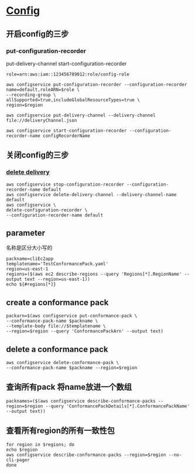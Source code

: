 # [Config](https://awscli.amazonaws.com/v2/documentation/api/latest/reference/configservice/index.html#cli-aws-configservice)
## 开启config的三步
### put-configuration-recorder
put-delivery-channel
start-configuration-recorder
```
role=arn:aws:iam::123456789012:role/config-role
```

```
aws configservice put-configuration-recorder --configuration-recorder name=default,roleARN=$role \
--recording-group \
allSupported=true,includeGlobalResourceTypes=true \
region=$region
```
```
aws configservice put-delivery-channel --delivery-channel file://deliveryChannel.json
```
```
aws configservice start-configuration-recorder --configuration-recorder-name configRecorderName
```

## 关闭config的三步
### [delete delivery](https://docs.aws.amazon.com/cli/latest/reference/configservice/delete-delivery-channel.html)
```
aws configservice stop-configuration-recorder --configuration-recorder-name default
aws configservice delete-delivery-channel --delivery-channel-name default
aws configservice \
delete-configuration-recorder \
--configuration-recorder-name default
```


## parameter
名称是区分大小写的
```
packname=cliEc2app
templatename='TestConformancePack.yaml'
region=us-east-1
regions=($(aws ec2 describe-regions --query 'Regions[*].RegionName' --output text --region=us-east-1))
echo ${#regions[*]}
```

## create a conformance pack
```
packarn=$(aws configservice put-conformance-pack \
--conformance-pack-name $packname \
--template-body file://$templatename \
--region=$region --query 'ConformancePackArn' --output text)
```
## delete a conformance pack
```
aws configservice delete-conformance-pack \
--conformance-pack-name $packname --region=$region 
```

## 查询所有pack 将name放进一个数组
```
packnames=($(aws configservice describe-conformance-packs --region=$region --query 'ConformancePackDetails[*].ConformancePackName' --output text))
```
## 查看所有region的所有一致性包
```
for region in $regions; do
echo $region
aws configservice describe-conformance-packs --region=$region --no-cli-pager
done

```
